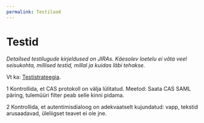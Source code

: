 ```yaml
---
permalink: Testilood
---
```


# Testid

_Detailsed testilugude kirjeldused on JIRAs. Käesolev loetelu ei võta veel seisukohta, millised testid, millal ja kuidas läbi tehakse._

Vt ka: [Testistrateegia]().

1 Kontrollida, et CAS protokoll on välja lülitatud. Meetod: Saata CAS SAML päring, tulemüüri filter peab selle kinni pidama. 

2 Kontrollida, et autentimisdialoog on adekvaatselt kujundatud: vapp, tekstid arusaadavad, üleliigset teavet ei ole jne.
